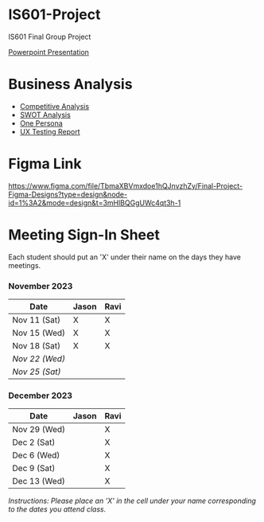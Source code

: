 # IS601-Project
IS601 Final Group Project


[Powerpoint Presentation](https://docs.google.com/presentation/d/1faP4Dp4cHeU-8A7E41OaL2NlqED99aKVKjt5rRHeuKA/edit?usp=sharing)

# Business Analysis
- [Competitive Analysis](Documentation/Competitive_Analysis.md)
- [SWOT Analysis](Documentation/SWOT_Analysis.md)
- [One Persona](Documentation/One_Persona.md)
- [UX Testing Report](Documentation/UX_Testing_Report.md)
# Figma Link
https://www.figma.com/file/TbmaXBVmxdoe1hQJnvzhZy/Final-Project-Figma-Designs?type=design&node-id=1%3A2&mode=design&t=3mHlBQGgUWc4qt3h-1

# Meeting Sign-In Sheet

Each student should put an 'X' under their name on the days they have meetings.

### November 2023

| Date        | Jason | Ravi |
|-------------|------|-------|
| Nov 11 (Sat)|  X   | X     |
| Nov 15 (Wed)|  X   | X     |
| Nov 18 (Sat)|  X   | X     |
| *Nov 22 (Wed)* |       |           |  <!-- Skipped for Thanksgiving -->
| *Nov 25 (Sat)* |       |           | <!-- Skipped for Thanksgiving -->

### December 2023

| Date        | Jason | Ravi|
|-------------|-----------|-----------|
| Nov 29 (Wed)|           | X         |
| Dec 2 (Sat) |           | X         |
| Dec 6 (Wed) |           | X         |
| Dec 9 (Sat) |           | X         |
| Dec 13 (Wed)|           | X         |

*Instructions: Please place an 'X' in the cell under your name corresponding to the dates you attend class.*
